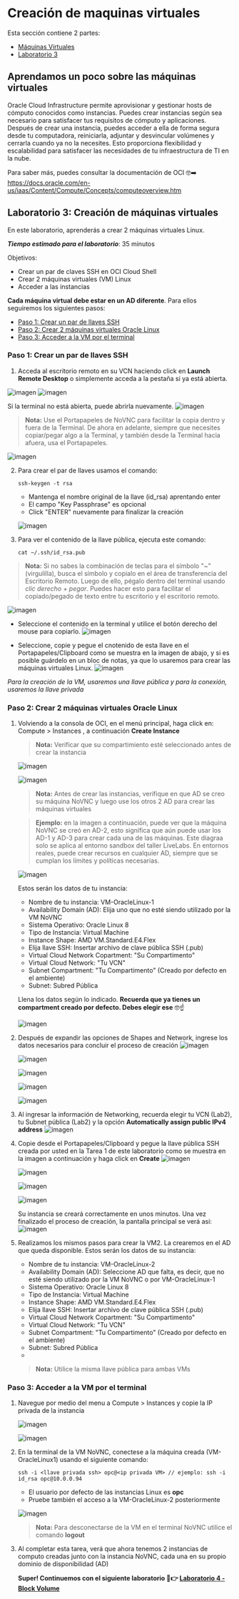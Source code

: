 # Creación de maquinas virtuales

Esta sección contiene 2 partes:
- [Máquinas Virtuales](#aprendamos-un-poco-sobre-las-máquinas-virtuales)
- [Laboratorio 3](#laboratorio-3-creación-de-máquinas-virtuales)

## Aprendamos un poco sobre las máquinas virtuales 

Oracle Cloud Infrastructure permite aprovisionar y gestionar hosts de cómputo conocidos como instancias. Puedes crear instancias según sea necesario para satisfacer tus requisitos de cómputo y aplicaciones. Después de crear una instancia, puedes acceder a ella de forma segura desde tu computadora, reiniciarla, adjuntar y desvincular volúmenes y cerrarla cuando ya no la necesites. Esto proporciona flexibilidad y escalabilidad para satisfacer las necesidades de tu infraestructura de TI en la nube.

Para saber más, puedes consultar la documentación de OCI 🤓➡️ https://docs.oracle.com/en-us/iaas/Content/Compute/Concepts/computeoverview.htm

## Laboratorio 3: Creación de máquinas virtuales

En este laboratorio, aprenderás a crear 2 máquinas virtuales Linux.

_**Tiempo estimado para el laboratorio**_: 35 minutos

Objetivos:
- Crear un par de claves SSH en OCI Cloud Shell
- Crear 2 máquinas virtuales (VM) Linux
- Acceder a las instancias

**Cada máquina virtual debe estar en un AD diferente**. Para ellos seguiremos los siguientes pasos:
- [Paso 1: Crear un par de llaves SSH](#paso-1-crear-un-par-de-llaves-ssh)
- [Paso 2: Crear 2 máquinas virtuales Oracle Linux](#paso-2-crear-2-máquinas-virtuales-oracle-linux)
- [Paso 3: Acceder a la VM por el terminal](#paso-3-acceder-a-la-vm-por-el-terminal)

### Paso 1: Crear un par de llaves SSH

1. Acceda al escritorio remoto en su VCN haciendo click en **Launch Remote Desktop** o simplemente acceda a la pestaña <NoVNC> si ya está abierta. 

 ![imagen](../Lab3-MaquinasVirtuales/imagenes/compute-1.png)
 ![imagen](../Lab3-MaquinasVirtuales/imagenes/compute-2.png)
 
 Si la terminal no está abierta, puede abrirla nuevamente.
 ![imagen](../Lab3-MaquinasVirtuales/imagenes/compute-3.png)
 
 > **Nota:** Use el Portapapeles de NoVNC para facilitar la copia dentro y fuera de la Terminal. De ahora en adelante, siempre que necesites copiar/pegar algo a la Terminal, y también desde la Terminal hacia afuera, usa el Portapapeles.
 
 ![imagen](../Lab3-MaquinasVirtuales/imagenes/compute-4.png)

2. Para crear el par de llaves usamos el comando:

   ```
   ssh-keygen -t rsa
   ```
   - Mantenga el nombre original de la llave (id_rsa) aprentando enter
   - El campo "Key Passphrase" es opcional
   - Click "ENTER" nuevamente para finalizar la creación

   ![imagen](../Lab3-MaquinasVirtuales/imagenes/compute-5.png)

3. Para ver el contenido de la llave pública, ejecuta este comando:
   
   ```
   cat ~/.ssh/id_rsa.pub
   ```
  > **Nota:** Si no sabes la combinación de teclas para el símbolo "~" (virgulilla), busca el símbolo y copialo en el área de transferencia del Escritorio Remoto. Luego de ello, pégalo dentro del terminal usando _clic derecho + pegar_. Puedes hacer esto para facilitar el copiado/pegado de texto entre tu escritorio y el escritorio remoto.

   ![imagen](../Lab3-MaquinasVirtuales/imagenes/compute-6.png)

  * Seleccione el contenido en la terminal y utilice el botón derecho del mouse para copiarlo.
    ![imagen](../Lab3-MaquinasVirtuales/imagenes/compute-7.png)

  * Seleccione, copie y pegue el cnotenido de esta llave en el Portapapeles/Clipboard como se muestra en la imagen de abajo, y si es posible guárdelo en un bloc de notas, ya que lo usaremos para crear las máquinas virtuales Linux.
    ![imagen](../Lab3-MaquinasVirtuales/imagenes/compute-8.png)

    
  _Para la creación de la VM, usaremos una llave pública y para la conexión, usaremos la llave privada_
  
     
### Paso 2: Crear 2 máquinas virtuales Oracle Linux

1. Volviendo a la consola de OCI, en el menú principal, haga click en: Compute > Instances , a continuación **Create Instance**
   > **Nota:** Verificar que su compartimiento esté seleccionado antes de crear la instancia

   ![imagen](../Lab3-MaquinasVirtuales/imagenes/compute-9.png)
   
   ![imagen](../Lab3-MaquinasVirtuales/imagenes/compute-10.png)

   > **Nota:** Antes de crear las instancias, verifique en que AD se creo su máquina NoVNC y luego use los otros 2 AD para crear las máquinas virtuales
   
   > **Ejemplo:** en la imagen a continuación, puede ver que la máquina NoVNC se creó en AD-2, esto significa que aún puede usar los AD-1 y AD-3 para crear cada una de las máquinas. Este diagraa solo se aplica al entorno sandbox del taller LiveLabs. En entornos reales, puede crear recursos en cualquier AD, siempre que se cumplan los límites y políticas necesarias.

   ![imagen](../Lab3-MaquinasVirtuales/imagenes/compute-11.png)

    Estos serán los datos de tu instancia:
    * Nombre de tu instancia: VM-OracleLinux-1
    * Availability Domain (AD): Elija uno que no esté siendo utilizado por la VM NoVNC
    * Sistema Operativo: Oracle Linux 8
    * Tipo de Instancia: Virtual Machine
    * Instance Shape: AMD VM.Standard.E4.Flex
    * Elija llave SSH: Insertar archivo de clave pública SSH (.pub)
    * Virtual Cloud Network Copartment: "Su Compartimento"
    * Virtual Cloud Network: "Tu VCN"
    * Subnet Compartment: "Tu Compartimento" (Creado por defecto en el ambiente)
    * Subnet: Subred Pública

     Llena los datos según lo indicado. **Recuerda que ya tienes un compartment creado por defecto. Debes elegir ese** 🤓☝️
   
   ![imagen](../Lab3-MaquinasVirtuales/imagenes/compute-12.png)

2. Después de expandir las opciones de Shapes and Network, ingrese los datos necesarios para concluir el proceso de creación
   ![imagen](../Lab3-MaquinasVirtuales/imagenes/compute-13.png)

   ![imagen](../Lab3-MaquinasVirtuales/imagenes/compute-14.png)

   ![imagen](../Lab3-MaquinasVirtuales/imagenes/compute-15.png)

   ![imagen](../Lab3-MaquinasVirtuales/imagenes/compute-16.png)

   ![imagen](../Lab3-MaquinasVirtuales/imagenes/compute-17.png)


3. Al ingresar la información de Networking, recuerda elegir tu VCN (Lab2), tu Subnet pública (Lab2) y la opción **Automatically assign public IPv4 address**
   ![imagen](../Lab3-MaquinasVirtuales/imagenes/compute-18.png)
  

4. Copie desde el Portapapeles/Clipboard y pegue la llave pública SSH creada por usted en la Tarea 1 de este laboratorio como se muestra en la imagen a continuación y haga click en **Create**
   ![imagen](../Lab3-MaquinasVirtuales/imagenes/compute-19.png)

   ![imagen](../Lab3-MaquinasVirtuales/imagenes/compute-20.png)

   ![imagen](../Lab3-MaquinasVirtuales/imagenes/compute-21.png)

   ![imagen](../Lab3-MaquinasVirtuales/imagenes/compute-22.png)

   Su instancia se creará correctamente en unos minutos. Una vez finalizado el proceso de creación, la pantalla principal se verá asi:
   ![imagen](../Lab3-MaquinasVirtuales/imagenes/compute-23.png)

     

5. Realizamos los mismos pasos para crear la VM2. La crearemos en el AD que queda disponible.
   Estos serán los datos de su instancia:
    * Nombre de tu instancia: VM-OracleLinux-2
    * Availability Domain (AD): Seleccione AD que falta, es decir, que no esté siendo utilizado por la VM NoVNC o por VM-OracleLinux-1
    * Sistema Operativo: Oracle Linux 8
    * Tipo de Instancia: Virtual Machine
    * Instance Shape: AMD VM.Standard.E4.Flex
    * Elija llave SSH: Insertar archivo de clave pública SSH (.pub)
    * Virtual Cloud Network Copartment: "Su Compartimento"
    * Virtual Cloud Network: "Tu VCN"
    * Subnet Compartment: "Tu Compartimento" (Creado por defecto en el ambiente)
    * Subnet: Subred Pública
    * 
   > **Nota:** Utilice la misma llave pública para ambas VMs
   

  ### Paso 3: Acceder a la VM por el terminal

  1. Navegue por medio del menu a Compute > Instances y copie la IP privada de la instancia
     
     ![imagen](../Lab3-MaquinasVirtuales/imagenes/compute-9.png)

     ![imagen](../Lab3-MaquinasVirtuales/imagenes/compute-25.png)

     

  2. En la terminal de la VM NoVNC, conectese a la máquina creada (VM-OracleLinux1) usando el siguiente comando:

     ```
     ssh -i <llave privada ssh> opc@<ip privada VM> // ejemplo: ssh -i id_rsa opc@10.0.0.94
     ```

     * El usuario por defecto de las instancias Linux es **opc**
     * Pruebe también el acceso a la VM-OracleLinux-2 posteriormente

     ![imagen](../Lab3-MaquinasVirtuales/imagenes/compute-26.png)

     > **Nota:** Para desconectarse de la VM en el terminal NoVNC utilice el comando **logout**
  
  
  3. Al completar esta tarea, verá que ahora tenemos 2 instancias de computo creadas junto con la instancia NoVNC, cada una en su propio dominio de disponibilidad (AD)

     **Super! Continuemos con el siguiente laboratorio 🤩👉 [Laboratorio 4 - Block Volume](https://github.com/kapvar9/oci-FastTrack-infraestructura/blob/main/Lab5-ObjectStorage/Readme.md)**
   
   
